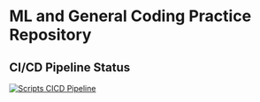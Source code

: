 # ML and General Coding Practice Repository

## CI/CD Pipeline Status

[![Scripts CICD Pipeline](https://github.com/advaithsrao/ml_coding_stats_practice/actions/workflows/pipeline.yml/badge.svg)](https://github.com/advaithsrao/ml_coding_stats_practice/actions/workflows/pipeline.yml)
